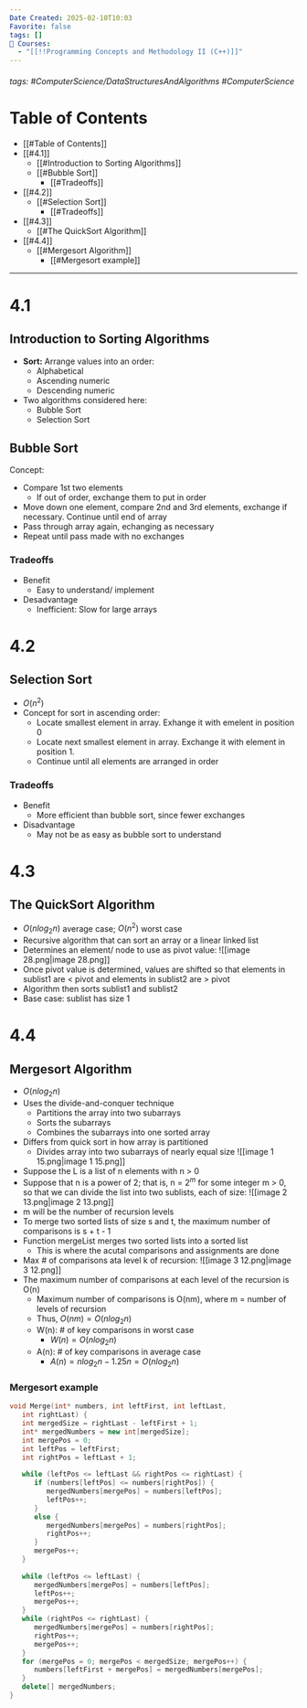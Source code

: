 ```yaml
---
Date Created: 2025-02-10T10:03
Favorite: false
tags: []
📕 Courses:
  - "[[!!Programming Concepts and Methodology II (C++)]]"
---
```

###### tags: #ComputerScience/DataStructuresAndAlgorithms #ComputerScience
# Table of Contents
- [[#Table of Contents]]
- [[#4.1]]
    - [[#Introduction to Sorting Algorithms]]
    - [[#Bubble Sort]]
        - [[#Tradeoffs]]
- [[#4.2]]
    - [[#Selection Sort]]
        - [[#Tradeoffs]]
- [[#4.3]]
    - [[#The QuickSort Algorithm]]
- [[#4.4]]
    - [[#Mergesort Algorithm]]
        - [[#Mergesort example]]
---
# 4.1
## Introduction to Sorting Algorithms
- **Sort:** Arrange values into an order:
    - Alphabetical
    - Ascending numeric
    - Descending numeric
- Two algorithms considered here:
    - Bubble Sort
    - Selection Sort
## Bubble Sort
Concept:
- Compare 1st two elements
    - If out of order, exchange them to put in order
- Move down one element, compare 2nd and 3rd elements, exchange if necessary. Continue until end of array
- Pass through array again, echanging as necessary
- Repeat until pass made with no exchanges
### Tradeoffs
- Benefit
    - Easy to understand/ implement
- Desadvantage
    - Inefficient: Slow for large arrays
  
# 4.2
## Selection Sort
- $O(n^2)$
- Concept for sort in ascending order:
    - Locate smallest element in array. Exhange it with emelent in position 0
    - Locate next smallest element in array. Exchange it with element in position 1.
    - Continue until all elements are arranged in order
### Tradeoffs
- Benefit
    - More efficient than bubble sort, since fewer exchanges
- Disadvantage
    - May not be as easy as bubble sort to understand
  
# 4.3
## The QuickSort Algorithm
- $O(nlog_2n)$ average case; $O(n^2)$ worst case
- Recursive algorithm that can sort an array or a linear linked list
- Determines an element/ node to use as pivot value:
![[image 28.png|image 28.png]]
- Once pivot value is determined, values are shifted so that elements in sublist1 are < pivot and elements in sublist2 are > pivot
- Algorithm then sorts sublist1 and sublist2
- Base case: sublist has size 1
  
# 4.4
## Mergesort Algorithm
- $O(nlog_2n)$
- Uses the divide-and-conquer technique
    - Partitions the array into two subarrays
    - Sorts the subarrays
    - Combines the subarrays into one sorted array
- Differs from quick sort in how array is partitioned
    - Divides array into two subarrays of nearly equal size
![[image 1 15.png|image 1 15.png]]
- Suppose the L is a list of n elements with n > 0
- Suppose that n is a power of 2; that is, n = $2^m$ for some integer m > 0, so that we can divide the list into two sublists, each of size:
![[image 2 13.png|image 2 13.png]]
- m will be the number of recursion levels
- To merge two sorted lists of size s and t, the maximum number of comparisons is s + t - 1
- Function mergeList merges two sorted lists into a sorted list
    - This is where the acutal comparisons and assignments are done
- Max # of comparisons ata level k of recursion:
![[image 3 12.png|image 3 12.png]]
- The maximum number of comparisons at each level of the recursion is O(n)
    - Maximum number of comparisons is O(nm), where m = number of levels of recursion
    - Thus, $O(nm) = O(nlog_2n)$
    - W(n): # of key comparisons in worst case
        - $W(n) = O(nlog_2n)$
    - A(n): # of key comparisons in average case
        - $A(n) = nlog_2n - 1.25n = O(nlog_2n)$
### Mergesort example
```C++
void Merge(int* numbers, int leftFirst, int leftLast,
   int rightLast) {
   int mergedSize = rightLast - leftFirst + 1;
   int* mergedNumbers = new int[mergedSize];
   int mergePos = 0;
   int leftPos = leftFirst;
   int rightPos = leftLast + 1;
  
   while (leftPos <= leftLast && rightPos <= rightLast) {
      if (numbers[leftPos] <= numbers[rightPos]) {
         mergedNumbers[mergePos] = numbers[leftPos];
         leftPos++;
      }
      else {
         mergedNumbers[mergePos] = numbers[rightPos];
         rightPos++;
      }
      mergePos++;
   }
  
   while (leftPos <= leftLast) {
      mergedNumbers[mergePos] = numbers[leftPos];
      leftPos++;
      mergePos++;
   }
   while (rightPos <= rightLast) {
      mergedNumbers[mergePos] = numbers[rightPos];
      rightPos++;
      mergePos++;
   }
   for (mergePos = 0; mergePos < mergedSize; mergePos++) {
      numbers[leftFirst + mergePos] = mergedNumbers[mergePos];
   }
   delete[] mergedNumbers;
}
```